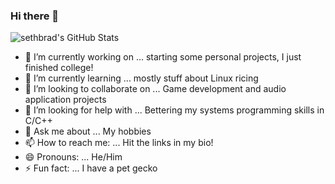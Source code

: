 ### Hi there 👋

![sethbrad's GitHub Stats](https://github-readme-stats.vercel.app/api?username=sethbrad&count_private=true&show_icons=true&theme=tokyonight)

- 🔭 I’m currently working on ... starting some personal projects, I just finished college!
- 🌱 I’m currently learning ... mostly stuff about Linux ricing
- 👯 I’m looking to collaborate on ... Game development and audio application projects
- 🤔 I’m looking for help with ... Bettering my systems programming skills in C/C++
- 💬 Ask me about ... My hobbies
- 📫 How to reach me: ... Hit the links in my bio!
- 😄 Pronouns: ... He/Him
- ⚡ Fun fact: ... I have a pet gecko
